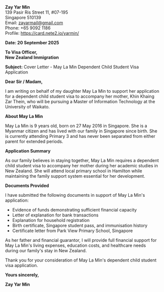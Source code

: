**Zay Yar Min**  
139 Pasir Ris Street 11, #07-195  
Singapore 510139  
Email: zayarmail@gmail.com  
Phone: +65 9092 1186  
Profile: https://card.nete2.io/yarmin/

**Date: 20 September 2025**

**To Visa Officer,**  
**New Zealand Immigration**

**Subject:** Cover Letter - May La Min Dependent Child Student Visa Application

**Dear Sir / Madam,**

I am writing on behalf of my daughter May La Min to support her application for a dependent child student visa to accompany her mother, Khin Khaing Zar Thein, who will be pursuing a Master of Information Technology at the University of Waikato.

**About May La Min**

May La Min is 9 years old, born on 27 May 2016 in Singapore. She is a Myanmar citizen and has lived with our family in Singapore since birth. She is currently attending Primary 3 and has never been separated from either parent for extended periods.

**Application Summary**

As our family believes in staying together, May La Min requires a dependent child student visa to accompany her mother during her academic studies in New Zealand. She will attend local primary school in Hamilton while maintaining the family support system essential for her development.

**Documents Provided**

I have submitted the following documents in support of May La Min's application:

- Evidence of funds demonstrating sufficient financial capacity
- Letter of explanation for bank transactions
- Explanation for household registration
- Birth certificate, Singapore student pass, and immunisation history
- Certificate letter from Park View Primary School, Singapore

As her father and financial guarantor, I will provide full financial support for May La Min's living expenses, education costs, and healthcare needs during our family's stay in New Zealand.

Thank you for your consideration of May La Min's dependent child student visa application.

**Yours sincerely,**

**Zay Yar Min**